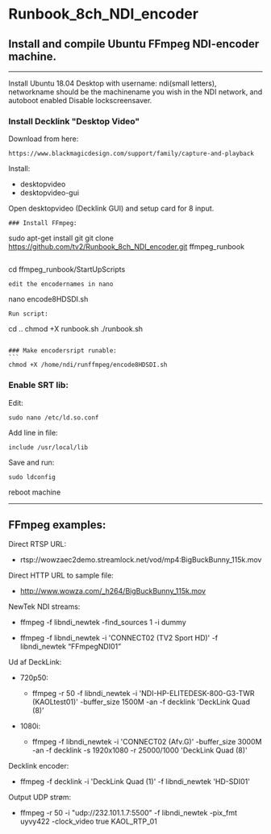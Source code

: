 # Runbook_8ch_NDI_encoder

## Install and compile Ubuntu FFmpeg NDI-encoder machine.
-------------------------
Install Ubuntu 18.04 Desktop with username: ndi(small letters), networkname should be the machinename you wish in the NDI network, and autoboot enabled
Disable lockscreensaver.

### Install Decklink "Desktop Video"
Download from here:
```
https://www.blackmagicdesign.com/support/family/capture-and-playback
```
Install:
* desktopvideo
* desktopvideo-gui

Open desktopvideo (Decklink GUI) and setup card for 8 input.

```
### Install FFmpeg:
```
sudo apt-get install git
git clone https://github.com/tv2/Runbook_8ch_NDI_encoder.git ffmpeg_runbook
```

```
cd ffmpeg_runbook/StartUpScripts
```
edit the encodernames in nano
```
nano encode8HDSDI.sh
```
Run script:
```
cd ..
chmod +X runbook.sh
./runbook.sh
````

### Make encodersript runable:
```
chmod +X /home/ndi/runffmpeg/encode8HDSDI.sh
````

### Enable SRT lib:
Edit:
```
sudo nano /etc/ld.so.conf
```
Add line in file: 
```
include /usr/local/lib
```
Save and run:
```
sudo ldconfig
```

reboot machine


--------------------------------------------------

FFmpeg examples:
----------------------

Direct RTSP URL:

* rtsp://wowzaec2demo.streamlock.net/vod/mp4:BigBuckBunny_115k.mov

Direct HTTP URL to sample file:

* http://www.wowza.com/_h264/BigBuckBunny_115k.mov


NewTek NDI streams:

* ffmpeg -f libndi_newtek -find_sources 1 -i dummy

* ffmpeg -f libndi_newtek -i 'CONNECT02 (TV2 Sport HD)' -f libndi_newtek “FFmpegNDI01”

Ud af DeckLink:

* 720p50:

    * ffmpeg -r 50 -f libndi_newtek -i 'NDI-HP-ELITEDESK-800-G3-TWR (KAOLtest01)' -buffer_size 1500M -an -f decklink 'DeckLink Quad (8)’

* 1080i:

    * ffmpeg -f libndi_newtek -i 'CONNECT02 (Afv.G)' -buffer_size 3000M -an -f decklink -s 1920x1080 -r 25000/1000 'DeckLink Quad (8)'

Decklink encoder:

* ffmpeg -f decklink -i 'DeckLink Quad (1)' -f libndi_newtek 'HD-SDI01'



Output UDP strøm:

* ffmpeg -r 50 -i "udp://232.101.1.7:5500" -f libndi_newtek -pix_fmt uyvy422 -clock_video true KAOL_RTP_01


